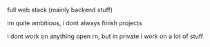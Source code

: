full web stack (mainly backend stuff)

im quite ambitious, i dont always finish projects

i dont work on anything open rn, but in private i work on a lot of stuff
